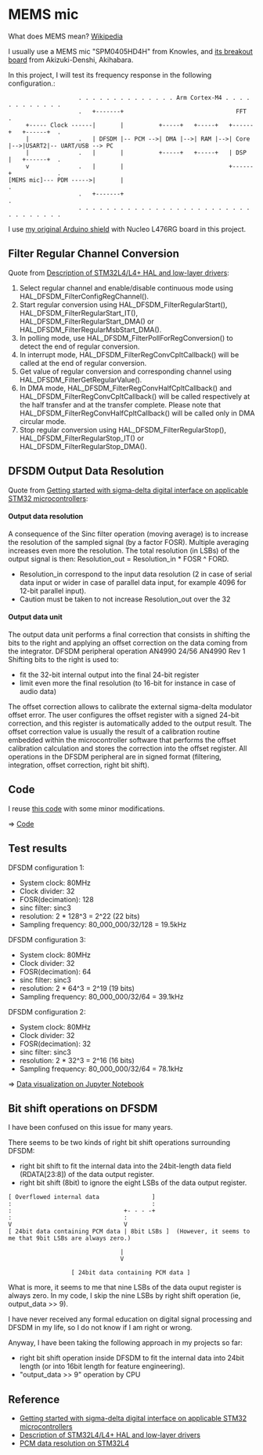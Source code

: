 # MEMS mic

What does MEMS mean? [Wikipedia](https://en.wikipedia.org/wiki/MEMS)

I usually use a MEMS mic "SPM0405HD4H" from Knowles, and [its breakout board](https://akizukidenshi.com/catalog/g/gM-05577/) from Akizuki-Denshi, Akihabara.

In this project, I will test its frequency response in the following configuration.:

```
                    . . . . . . . . . . . . . . Arm Cortex-M4 . . . . . . . . . . . .
                    .   +-------+                                FFT                .
     +----- Clock ------|       |          +-----+   +-----+   +------+   +------+  .
     |              .   | DFSDM |-- PCM -->| DMA |-->| RAM |-->| Core |-->|USART2|-- UART/USB --> PC
     |              .   |       |          +-----+   +-----+   | DSP  |   +------+  .
     v              .   |       |                              +------+             .
[MEMS mic]--- PDM ----->|       |                                                   .
                    .   +-------+                                                   .
                    . . . . . . . . . . . . . . . . . . . . . . . . . . . . . . . . .
```

I use [my original Arduino shield](https://github.com/araobp/acoustic-features/tree/master/kicad) with Nucleo L476RG board in this project.

## Filter Regular Channel Conversion

Quote from [Description of STM32L4/L4+ HAL and low-layer drivers](https://www.st.com/resource/en/user_manual/um1884-description-of-stm32l4l4-hal-and-lowlayer-drivers-stmicroelectronics.pdf):

1. Select regular channel and enable/disable continuous mode using HAL_DFSDM_FilterConfigRegChannel().
2. Start regular conversion using HAL_DFSDM_FilterRegularStart(), HAL_DFSDM_FilterRegularStart_IT(),
HAL_DFSDM_FilterRegularStart_DMA() or HAL_DFSDM_FilterRegularMsbStart_DMA().
3. In polling mode, use HAL_DFSDM_FilterPollForRegConversion() to detect the end of regular conversion.
4. In interrupt mode, HAL_DFSDM_FilterRegConvCpltCallback() will be called at the end of regular conversion.
5. Get value of regular conversion and corresponding channel using HAL_DFSDM_FilterGetRegularValue().
6. In DMA mode, HAL_DFSDM_FilterRegConvHalfCpltCallback() and
HAL_DFSDM_FilterRegConvCpltCallback() will be called respectively at the half transfer and at the transfer
complete. Please note that HAL_DFSDM_FilterRegConvHalfCpltCallback() will be called only in DMA
circular mode.
7. Stop regular conversion using HAL_DFSDM_FilterRegularStop(), HAL_DFSDM_FilterRegularStop_IT() or
HAL_DFSDM_FilterRegularStop_DMA().

## DFSDM Output Data Resolution

Quote from [Getting started with sigma-delta digital interface
on applicable STM32 microcontrollers](https://www.st.com/resource/en/application_note/an4990-getting-started-with-sigmadelta-digital-interface-on-applicable-stm32-microcontrollers-stmicroelectronics.pdf):

#### Output data resolution

A consequence of the Sinc filter operation (moving average) is to increase the resolution of
the sampled signal (by a factor FOSR). Multiple averaging increases even more the
resolution. The total resolution (in LSBs) of the output signal is then:
Resolution_out = Resolution_in * FOSR ^ FORD.
- Resolution_in correspond to the input data resolution (2 in case of serial data input or
wider in case of parallel data input, for example 4096 for 12-bit parallel input).
- Caution must be taken to not increase Resolution_out over the 32

#### Output data unit

The output data unit performs a final correction that consists in shifting the bits to the right
and applying an offset correction on the data coming from the integrator.
DFSDM peripheral operation AN4990
24/56 AN4990 Rev 1
Shifting bits to the right is used to:
- fit the 32-bit internal output into the final 24-bit register
- limit even more the final resolution (to 16-bit for instance in case of audio data)

The offset correction allows to calibrate the external sigma-delta modulator offset error. The
user configures the offset register with a signed 24-bit correction, and this register is
automatically added to the output result. The offset correction value is usually the result of a
calibration routine embedded within the microcontroller software that performs the offset
calibration calculation and stores the correction into the offset register.
All operations in the DFSDM peripheral are in signed format (filtering, integration, offset
correction, right bit shift).

## Code

I reuse [this code](https://github.com/araobp/NUCLEO-L476RG_DFSDM_PDM-Mic) with some minor modifications.

=> [Code](./MEMSMIC)

## Test results

DFSDM configuration 1:
- System clock: 80MHz
- Clock divider: 32
- FOSR(decimation): 128
- sinc filter: sinc3
- resolution: 2 * 128^3 = 2^22 (22 bits)
- Sampling frequency: 80_000_000/32/128 = 19.5kHz

DFSDM configuration 3:
- System clock: 80MHz
- Clock divider: 32
- FOSR(decimation): 64
- sinc filter: sinc3
- resolution: 2 * 64^3 = 2^19 (19 bits)
- Sampling frequency: 80_000_000/32/64 = 39.1kHz

DFSDM configuration 2:
- System clock: 80MHz
- Clock divider: 32
- FOSR(decimation): 32
- sinc filter: sinc3
- resolution: 2 * 32^3 = 2^16 (16 bits)
- Sampling frequency: 80_000_000/32/64 = 78.1kHz

=> [Data visualization on Jupyter Notebook](./data/MEMSMIC.ipynb)

## Bit shift operations on DFSDM

I have been confused on this issue for many years.

There seems to be two kinds of right bit shift operations surrounding DFSDM:
- right bit shift to fit the internal data into the 24bit-length data field (RDATA[23:8]) of the data output register.
- right bit shift (8bit) to ignore the eight LSBs of the data output register.

```
[ Overflowed internal data               ]
:                                        :
:                                +- - - -+
:                                :
V                                V
[ 24bit data containing PCM data | 8bit LSBs ]  (However, it seems to me that 9bit LSBs are always zero.)

                                |
                                V

                  [ 24bit data containing PCM data ]
```

What is more, it seems to me that nine LSBs of the data ouput register is always zero. In my code, I skip the nine LSBs by right shift operation (ie, output_data >> 9).

I have never received any formal education on digital signal processing and DFSDM in my life, so I do not know if I am right or wrong.

Anyway, I have been taking the following approach in my projects so far:
- right bit shift operation inside DFSDM to fit the internal data into 24bit length (or into 16bit length for feature engineering).
- "output_data >> 9" operation by CPU

## Reference

- [Getting started with sigma-delta digital interface
on applicable STM32 microcontrollers](https://www.st.com/resource/en/application_note/an4990-getting-started-with-sigmadelta-digital-interface-on-applicable-stm32-microcontrollers-stmicroelectronics.pdf)
- [Description of STM32L4/L4+ HAL and low-layer drivers](https://www.st.com/resource/en/user_manual/um1884-description-of-stm32l4l4-hal-and-lowlayer-drivers-stmicroelectronics.pdf)
- [PCM data resolution on STM32L4](https://github.com/araobp/stm32-mcu/blob/master/tips/RESOLUTION.md)
